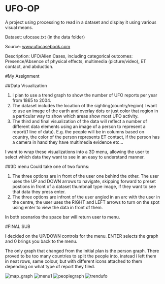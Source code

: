# UFO-OP
A project using processing to read in a dataset and display it using various visual means.

Dataset:  ufocase.txt (in the data folder)

Source:  www.ufocasebook.com

Description:  UFO/Alien Cases, including categorical outcomes:
Presence/Absence of physical effects, multimedia (picture/video),
ET contact, and abduction.

#My Assignment

##Data Visualization
1. I plan to use a trend graph to show the number of UFO reports per year from 1865 to 2004.
2. The dataset includes the location of the sighting(country/region) I want to use an image of the earth and overlay dots or just color that region in a particular way to show which areas show most UFO activity.
3. The third and final visualization of the data will reflect a number of different data elements using an image of a person to represent a report(1 line of data). E.g. the people will be in columns based on country, the color of the person represents ET contact, if the person has a camera in hand they have multimedia evidence etc...

I want to wrap these visualizations into a 3D menu, allowing the user to select which data they want to see in an easy to understand manner.

##3D menu
Could take one of two forms:

1. The three options are in front of the user one behind the other. The user uses the UP and DOWN arrows to navigate, skipping forward to preset postions in front of a dataset thumbnail type image, if they want to see that data they press enter.
2. The three options are infront of the user angled in an arc with the user in the centre, the user uses the RIGHT and LEFT arrows to turn on the spot using enter to view the data in front of them.

In both scenarios the space bar will return user to menu.


#FINAL SUB

I decided on the UP/DOWN controls for the menu. ENTER selects the graph and 0 brings you back to the menu.

The only graph that changed from the initial plan is the person graph. There proved to be too many countries to split the people into, instead i left them in neat rows, same colour, but with different icons attached to them depending on what type of report they filed.

![map_graph](https://cloud.githubusercontent.com/assets/14278814/11660136/9dece11e-9dc3-11e5-97b4-58581c7af144.jpg)
![menu1](https://cloud.githubusercontent.com/assets/14278814/11660137/9dfd8f1e-9dc3-11e5-808e-8fe39f420ad8.jpg)
![peoplegraph](https://cloud.githubusercontent.com/assets/14278814/11660134/9de20a6e-9dc3-11e5-9d73-923c7fc4b854.jpg)
![trendufo](https://cloud.githubusercontent.com/assets/14278814/11660135/9de50688-9dc3-11e5-992c-2c50fc1f8a4d.jpg)
